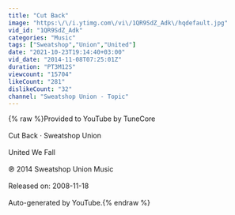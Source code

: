 ```yaml
---
title: "Cut Back"
image: "https:\/\/i.ytimg.com\/vi\/1QR9SdZ_Adk\/hqdefault.jpg"
vid_id: "1QR9SdZ_Adk"
categories: "Music"
tags: ["Sweatshop","Union","United"]
date: "2021-10-23T19:14:40+03:00"
vid_date: "2014-11-08T07:25:01Z"
duration: "PT3M12S"
viewcount: "15704"
likeCount: "281"
dislikeCount: "32"
channel: "Sweatshop Union - Topic"
---
```

{% raw %}Provided to YouTube by TuneCore<br /><br />Cut Back · Sweatshop Union<br /><br />United We Fall<br /><br />℗ 2014 Sweatshop Union Music<br /><br />Released on: 2008-11-18<br /><br />Auto-generated by YouTube.{% endraw %}

